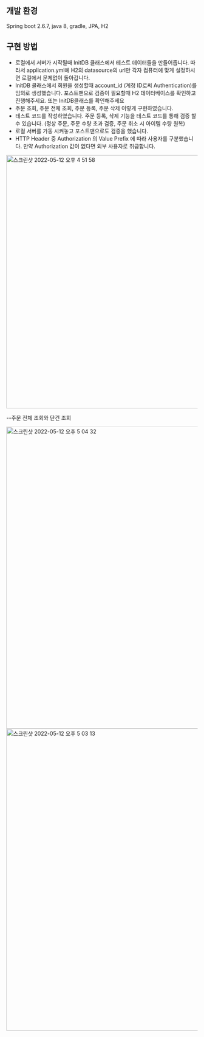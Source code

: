 ## 개발 환경

Spring boot 2.6.7, java 8, gradle, JPA, H2


## 구현 방법

* 로컬에서 서버가 시작될때 InitDB 클래스에서 테스트 데이터들을 만들어줍니다. 따라서 application.yml에 H2의 datasource의 url만 각자 컴퓨터에 맞게 설정하시면 로컬에서 문제없이 돌아갑니다.
* InitDB 클래스에서 회원을 생성할때 account_id (계정 ID로써 Authentication)를 임의로 생성했습니다. 포스트맨으로 검증이 필요할때 H2 데이터베이스를 확인하고 진행해주세요. 또는 InitDB클래스를   확인해주세요
* 주문 조회, 주문 전체 조회, 주문 등록, 주문 삭제 이렇게 구현하였습니다.
* 테스트 코드를 작성하였습니다. 주문 등록, 삭제 기능을 테스트 코드를 통해 검증 할 수 있습니다. (정상 주문, 주문 수량 초과 검증, 주문 취소 시 아이템 수량 원복)
* 로컬 서버를 가동 시켜놓고 포스트맨으로도 검증을 했습니다.
* HTTP Header 중 Authorization 의 Value Prefix 에 따라 사용자를 구분했습니다. 만약 Authorization 값이 없다면 외부 사용자로 취급합니다.  
  
  
<img width="666" alt="스크린샷 2022-05-12 오후 4 51 58" src="https://user-images.githubusercontent.com/56243159/168019970-43038626-a1f7-4e95-9cea-0cfc85d0fef1.png">  




--주문 전체 조회와 단건 조회

<img width="794" alt="스크린샷 2022-05-12 오후 5 04 32" src="https://user-images.githubusercontent.com/56243159/168022502-bde66698-8624-4df7-96a4-6ddcd9dcbd52.png">  
  
  
  
  
  
<img width="794" alt="스크린샷 2022-05-12 오후 5 03 13" src="https://user-images.githubusercontent.com/56243159/168022561-717e8e7f-61e5-4c73-b010-f05dfb5279d9.png">
